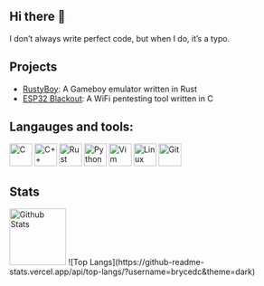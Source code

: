 ## Hi there 👋 

I don’t always write perfect code, but when I do, it’s a typo.

## Projects

- [RustyBoy](https://github.com/brycedc/rustyboy): A Gameboy emulator written in Rust
- [ESP32 Blackout](https://github.com/brycedc/esp32-blackout): A WiFi pentesting tool written in C

## Langauges and tools:
<div>
<img src="https://cdn.jsdelivr.net/gh/devicons/devicon@latest/icons/c/c-original.svg" title="C" alt="C" width="40" height="40"/>
<img src="https://cdn.jsdelivr.net/gh/devicons/devicon@latest/icons/cplusplus/cplusplus-original.svg" title="C++" alt="C++" width="40" height="40"/>
<img src="https://cdn.jsdelivr.net/gh/devicons/devicon@latest/icons/rust/rust-original.svg" title="Rust" alt="Rust" width="40" height="40"/>
<img src="https://cdn.jsdelivr.net/gh/devicons/devicon@latest/icons/python/python-original.svg" title="Python" alt="Python" width="40" height="40"/>
<img src="https://cdn.jsdelivr.net/gh/devicons/devicon@latest/icons/vim/vim-original.svg" title="Vim" alt="Vim" width="40" height="40"/>
<img src="https://cdn.jsdelivr.net/gh/devicons/devicon@latest/icons/linux/linux-original.svg" title="Linux" alt="Linux" width="40" height="40"/>
<img src="https://cdn.jsdelivr.net/gh/devicons/devicon@latest/icons/git/git-original.svg" title="Git" alt="Git" width="40" height="40"/>
</div>

## Stats
<img src="https://github-readme-stats.vercel.app/api?username=brycedc&theme=dark" alt="Github Stats" height="100"/>
![Top Langs](https://github-readme-stats.vercel.app/api/top-langs/?username=brycedc&theme=dark)
